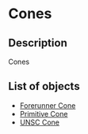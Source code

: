 # Cones

## Description

Cones

## List of objects

* [Forerunner Cone](forerunner-cone.md)
* [Primitive Cone](primitive-cone.md)
* [UNSC Cone](unsc-cone.md)

